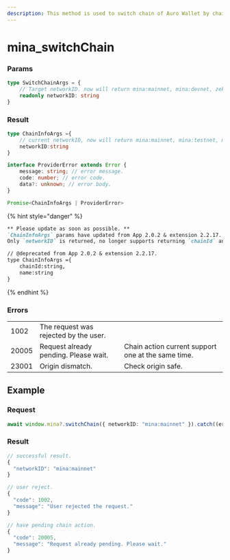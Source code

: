 ```yaml
---
description: This method is used to switch chain of Auro Wallet by chainId.
---
```


# mina\_switchChain

### Params

```typescript
type SwitchChainArgs = {
    // Target networkID. now will return mina:mainnet, mina:devnet, zeko:testnet
    readonly networkID: string
}
```

### Result

```typescript
type ChainInfoArgs ={
    // current networkID, now will return mina:mainnet, mina:testnet, mina:berkeley
    networkID:string
}

interface ProviderError extends Error {
    message: string; // error message.
    code: number; // error code.
    data?: unknown; // error body. 
}

Promise<ChainInfoArgs | ProviderError>
```

{% hint style="danger" %}
```markdown
** Please update as soon as possible. **
`ChainInfoArgs` params have updated from App 2.0.2 & extension 2.2.17.
Only `networkID` is returned, no longer supports returning `chainId` and `name`. 

// @deprecated from App 2.0.2 & extension 2.2.17.
type ChainInfoArgs ={ 
    chainId:string,
    name:string
}
```
{% endhint %}

### Errors

|       |                                       |                                                    |
| ----- | ------------------------------------- | -------------------------------------------------- |
| 1002  | The request was rejected by the user. |                                                    |
| 20005 | Request already pending. Please wait. | Chain action current support one at the same time. |
| 23001 | Origin dismatch.                      | Check origin safe.                                 |

## Example

### Request

```typescript
await window.mina?.switchChain({ networkID: "mina:mainnet" }).catch((err: any) => err);
```

### Result

```typescript
// successful result.
{
  "networkID": "mina:mainnet"
}

// user reject.
{
  "code": 1002,
  "message": "User rejected the request."
}

// have pending chain action.
{
  "code": 20005,
  "message": "Request already pending. Please wait."
}
```
